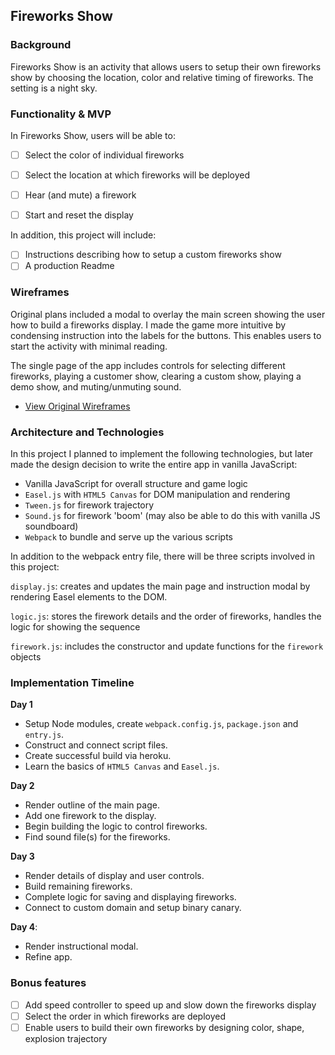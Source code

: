## Fireworks Show

### Background

Fireworks Show is an activity that allows users to setup their own fireworks show by choosing the location, color and relative timing of fireworks. The setting is a night sky.

### Functionality & MVP  

In Fireworks Show, users will be able to:

- [ ] Select the color of individual fireworks
- [ ] Select the location at which fireworks will be deployed
- [ ] Hear (and mute) a firework
- [ ] Start and reset the display


In addition, this project will include:

- [ ] Instructions describing how to setup a custom fireworks show
- [ ] A production Readme

### Wireframes

Original plans included a modal to overlay the main screen showing the user how to build a fireworks display. I made the game more intuitive by condensing instruction into the labels for the buttons. This enables users to start the activity with minimal reading.

The single page of the app includes controls for selecting different fireworks, playing a customer show, clearing a custom show, playing a demo show, and muting/unmuting sound.

- [View Original Wireframes][wireframes]

[wireframes]: wireframes


### Architecture and Technologies

In this project I planned to implement the following technologies, but later made the design decision to write the entire app in vanilla JavaScript:

- Vanilla JavaScript for overall structure and game logic
- `Easel.js` with `HTML5 Canvas` for DOM manipulation and rendering
- `Tween.js` for firework trajectory
- `Sound.js` for firework 'boom' (may also be able to do this with vanilla JS soundboard)
- `Webpack` to bundle and serve up the various scripts

In addition to the webpack entry file, there will be three scripts involved in this project:

`display.js`: creates and updates the main page and instruction modal by rendering  Easel elements to the DOM.

`logic.js`: stores the firework details and the order of fireworks, handles the logic for showing the sequence  

`firework.js`: includes the constructor and update functions for the `firework` objects

### Implementation Timeline

**Day 1**

- Setup Node modules, create `webpack.config.js`, `package.json` and `entry.js`.
- Construct and connect script files.  
- Create successful build via heroku.
- Learn the basics of `HTML5 Canvas` and `Easel.js`.

**Day 2**

- Render outline of the main page.
- Add one firework to the display.
- Begin building the logic to control fireworks.
- Find sound file(s) for the fireworks.

**Day 3**

- Render details of display and user controls.
- Build remaining fireworks.
- Complete logic for saving and displaying fireworks.
- Connect to custom domain and setup binary canary.

**Day 4**:

- Render instructional modal.
- Refine app.


### Bonus features

- [ ] Add speed controller to speed up and slow down the fireworks display
- [ ] Select the order in which fireworks are deployed
- [ ] Enable users to build their own fireworks by designing color, shape, explosion trajectory
